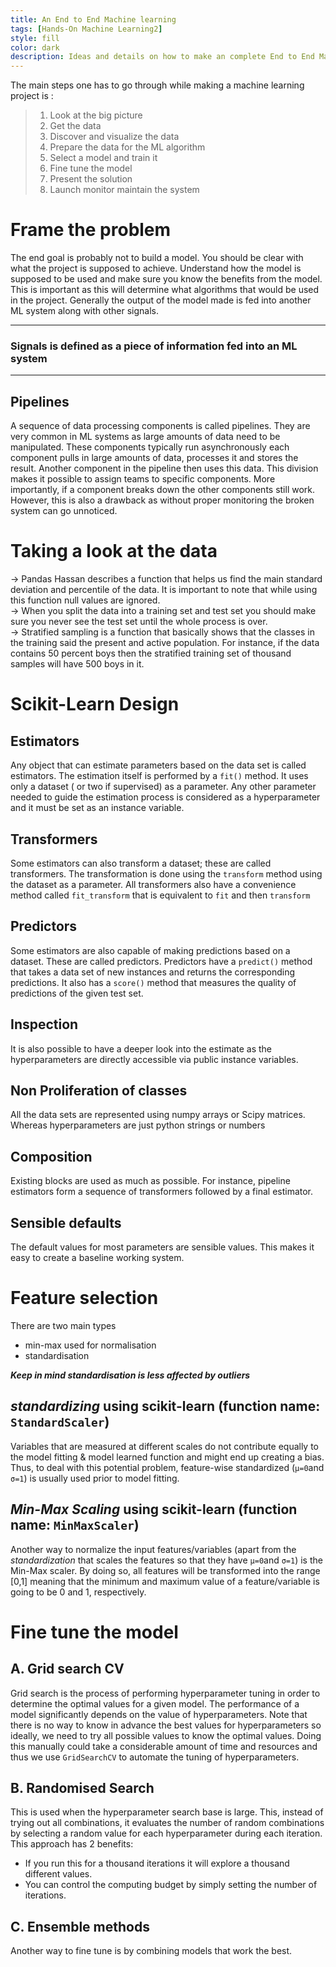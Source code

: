 ```yaml
---
title: An End to End Machine learning 
tags: [Hands-On Machine Learning2]
style: fill
color: dark
description: Ideas and details on how to make an complete End to End Machine learning project
---
```

The main steps one has to go through while making a machine learning project is :
 
>  1. Look at the big picture
>  2.  Get the data
>  3. Discover and visualize the data
>  4. Prepare the data for the ML algorithm
>  5. Select a model and train it
>  6. Fine tune the model
>  7. Present the solution
>  8. Launch monitor maintain the system
 
# Frame the problem
The end goal is probably not to build a model. You should be clear with what the project is supposed to achieve. Understand how the model is supposed to be used and make sure you know the benefits from the model. This is important as this will determine what algorithms that would be used in the project. Generally the output of the model made is fed into another ML system along with other signals.
 
---
### Signals is defined as a piece of information fed into an ML system
 
---
## Pipelines
A sequence of data processing components is called pipelines. They are very common in ML systems as large amounts of data need to be manipulated. These components typically run asynchronously each component pulls in large amounts of data, processes it and stores the result. Another component in the pipeline then uses this data. This division makes it possible to assign teams to specific components. More importantly, if a component breaks down the other components still work. However, this is also a drawback as without proper monitoring the broken system can go unnoticed.
 
# Taking a look at the data
-> Pandas Hassan describes a function that helps us find the main standard deviation and percentile of the data. It is important to note that while using this function null values are ignored.<br>
-> When you split the data into a training set and test set you should make sure you never see the test set until the whole process is over. <br>
-> Stratified sampling is a function that basically shows that the classes in the training said the present and active population. For instance, if the data contains 50 percent boys then the stratified training set of thousand samples will have 500 boys in it. <br>
 
# Scikit-Learn Design
## Estimators
Any object that can estimate parameters based on the data set is called estimators. The estimation itself is performed by a ```fit()``` method. It uses only a dataset ( or two if supervised) as a parameter. Any other parameter needed to guide the estimation process is considered as a hyperparameter and it must be set as an instance variable.
## Transformers
Some estimators can also transform a dataset; these are called transformers. The transformation is done using the ```transform``` method using the dataset as a parameter. All transformers also have a convenience method called ```fit_transform``` that is equivalent to ```fit``` and then ```transform```
## Predictors
Some estimators are also capable of making predictions  based on a dataset. These are called predictors.  Predictors have a ```predict()``` method that takes a data set of new instances and returns the corresponding predictions. It also has a ```score()``` method that measures the quality of predictions of the given test set.
## Inspection
It is also possible to have a deeper look into the estimate as the hyperparameters are directly  accessible via public instance variables.
## Non Proliferation of classes
All  the data sets are represented using numpy arrays or Scipy matrices. Whereas hyperparameters are just python strings or numbers
## Composition
Existing blocks are used as much as possible. For instance, pipeline estimators form a sequence of transformers followed by a final estimator.
## Sensible defaults
The default values for most parameters are sensible values. This makes it easy to create a baseline working system.
 
# Feature selection
There are two main types
- min-max used for normalisation
- standardisation
 
***Keep in mind standardisation is less affected by outliers***
## **_standardizing_** using scikit-learn (function name: ```StandardScaler```)
Variables that are measured at different scales do not contribute equally to the model fitting & model learned function and might end up creating a bias. Thus, to deal with this potential problem, feature-wise standardized (`μ=0`and `σ=1`) is usually used prior to model fitting.
## **_Min-Max Scaling_** using scikit-learn (function name: ```MinMaxScaler```)
Another way to normalize  the input features/variables (apart from the _standardization_ that scales the features so that they have `μ=0`and `σ=1`) is the Min-Max scaler. By doing so, all features will be transformed into the range  [0,1] meaning that the minimum and maximum value of a feature/variable is going to be 0 and 1, respectively.
# Fine tune the model
## A. Grid search CV
Grid search is the process of performing hyperparameter tuning in order to determine the optimal values for a given model. The performance of a model significantly depends on the value of hyperparameters. Note that there is no way to know in advance the best values for hyperparameters so ideally, we need to try all possible values to know the optimal values. Doing this manually could take a considerable amount of time and resources and thus we use `GridSearchCV` to automate the tuning of hyperparameters.
## B. Randomised Search
This is used when the hyperparameter search base is large.  This, instead of  trying out all combinations, it evaluates the number of random combinations by selecting a random value for each hyperparameter during each iteration. This approach has  2 benefits:
 
- If you run this for a thousand iterations it will explore a thousand different values.
- You can control the computing budget by simply setting the number of iterations.
 
## C. Ensemble methods
Another way to fine tune is by combining models that work the best.
